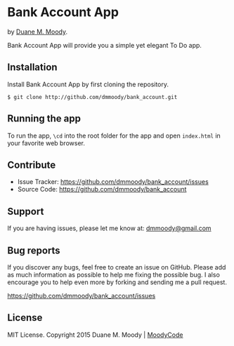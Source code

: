 Bank Account App
================

by <a href="http://duanemoody.io" target="_blank">Duane M. Moody</a>.

Bank Account App will provide you a simple yet elegant To Do app.

Installation
------------

Install Bank Account App by first cloning the repository.
```
$ git clone http://github.com/dmmoody/bank_account.git
```

Running the app
---------------

To run the app, ```\cd``` into the root folder for the app and open ```index.html``` in your favorite web browser.

Contribute
----------

- Issue Tracker: https://github.com/dmmoody/bank_account/issues
- Source Code: https://github.com/dmmoody/bank_account

Support
-------

If you are having issues, please let me know at: dmmoody@gmail.com

Bug reports
-----------

If you discover any bugs, feel free to create an issue on GitHub. Please add as much information as possible to help me fixing the possible bug. I also encourage you to help even more by forking and sending me a pull request.

https://github.com/dmmoody/bank_account/issues

License
-------

MIT License. Copyright 2015 Duane M. Moody | <a href="http://moodyco.de">MoodyCode</a>
